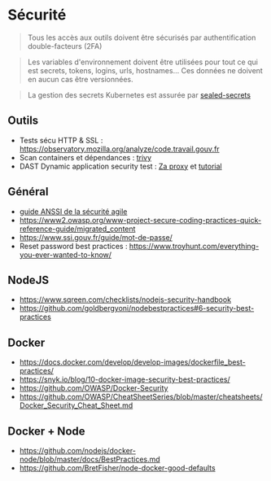 # Sécurité

> Tous les accès aux outils doivent être sécurisés par authentification double-facteurs (2FA)

> Les variables d'environnement doivent être utilisées pour tout ce qui est secrets, tokens, logins, urls, hostnames... Ces données ne doivent en aucun cas être versionnées.

> La gestion des secrets Kubernetes est assurée par [sealed-secrets](https://github.com/bitnami-labs/sealed-secrets)

## Outils

- Tests sécu HTTP & SSL : https://observatory.mozilla.org/analyze/code.travail.gouv.fr
- Scan containers et dépendances : [trivy](https://github.com/aquasecurity/trivy)
- DAST Dynamic application security test : [Za proxy](https://www.zaproxy.org/) et [tutorial](https://github.com/rezen/zap-tutorial)

## Général

- [guide ANSSI de la sécurité agile](https://www.ssi.gouv.fr/uploads/2018/11/guide-securite-numerique-agile-anssi-pa-v1.pdf)
- https://www2.owasp.org/www-project-secure-coding-practices-quick-reference-guide/migrated_content
- https://www.ssi.gouv.fr/guide/mot-de-passe/
- Reset password best practices : https://www.troyhunt.com/everything-you-ever-wanted-to-know/

## NodeJS

- https://www.sqreen.com/checklists/nodejs-security-handbook
- https://github.com/goldbergyoni/nodebestpractices#6-security-best-practices

## Docker

- https://docs.docker.com/develop/develop-images/dockerfile_best-practices/
- https://snyk.io/blog/10-docker-image-security-best-practices/
- https://github.com/OWASP/Docker-Security
- https://github.com/OWASP/CheatSheetSeries/blob/master/cheatsheets/Docker_Security_Cheat_Sheet.md

## Docker + Node

- https://github.com/nodejs/docker-node/blob/master/docs/BestPractices.md
- https://github.com/BretFisher/node-docker-good-defaults
